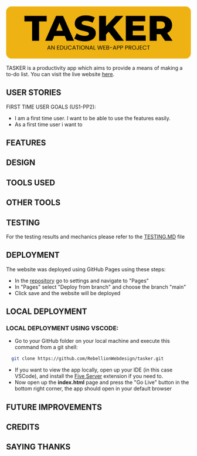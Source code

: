 ![readme header image](docs/readme-images/tasker-readme-header.png)

TASKER is a productivity app which aims to provide a means of making a to-do list. You can visit the live website [here](https://rebellionwebdesign.github.io/tasker/).

## USER STORIES

FIRST TIME USER GOALS (US1-PP2):

- I am a first time user. I want to be able to use the features easily.
- As a first time user i want to

## FEATURES

## DESIGN

## TOOLS USED

## OTHER TOOLS

## TESTING

For the testing results and mechanics please refer to the [TESTING.MD](https://github.com/RebellionWebdesign/tasker/blob/866f4086338f21d593d152445bd8058c7e19d97f/TESTING.MD) file

## DEPLOYMENT

The website was deployed using GitHub Pages using these steps:

- In the [repository](https://github.com/RebellionWebdesign/tasker) go to settings and navigate to "Pages"
- In "Pages" select "Deploy from branch" and choose the branch "main"
- Click save and the website will be deployed

## LOCAL DEPLOYMENT

### LOCAL DEPLOYMENT USING VSCODE:

- Go to your GitHub folder on your local machine and execute this command from a git shell:  
```bash
  git clone https://github.com/RebellionWebdesign/tasker.git
```
- If you want to view the app locally, open up your IDE (in this case VSCode), and install the [Five Server](https://marketplace.visualstudio.com/items?itemName=yandeu.five-server) extension if you need to.
- Now open up the **index.html** page and press the "Go Live" button in the bottom right corner, the app should open in your default browser

## FUTURE IMPROVEMENTS

## CREDITS

## SAYING THANKS
